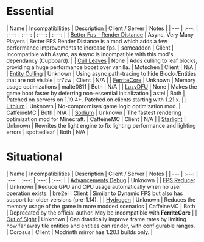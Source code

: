 # Essential
| Name | Incompatibilities | Description | Client / Server | Notes |
| --- | :---: | :---: | :---: | :---: | :---: |
| [Better Fps - Render Distance](https://www.curseforge.com/minecraft/mc-mods/better-fps-render-distance-fabric) | Async, Very Many Players | Better FPS Render Distance is a mod which adds a few performance improvements to increase fps. | someaddon | Client | Incompatible with Async, as Async is incompatible with this mod's dependancy (Cupboard). |
| [Cull Leaves](https://modrinth.com/mod/cull-leaves) | None | Adds culling to leaf blocks, providing a huge performance boost over vanilla. | Motschen | Client | N/A |
| [Entity Culling](https://modrinth.com/mod/entityculling) | Unknown | Using async path-tracing to hide Block-/Entities that are not visible | tr7zw | Client | N/A |
| [FerriteCore](https://modrinth.com/mod/ferrite-core) | Unknown | Memory usage optimizations | malte0811 | Both | N/A |
| [LazyDFU](https://modrinth.com/mod/lazydfu) | None | Makes the game boot faster by deferring non-essential initialization | astei | Both | Patched on servers on 1.19.4+. Patched on clients starting with 1.21.x. |
| [Lithium](https://modrinth.com/mod/lithium) | Unknown | No-compromises game logic optimization mod. | CaffeineMC | Both | N/A |
| [Sodium](https://modrinth.com/mod/sodium) | Unknown | The fastest rendering optimization mod for Minecraft. | CaffeineMC | Client | N/A |
| [Starlight](https://modrinth.com/mod/starlight) | Unknown | Rewrites the light engine to fix lighting performance and lighting errors | spottedleaf | Both | N/A |

# Situational
| Name | Incompatibilities | Description | Client / Server | Notes |
| --- | :---: | :---: | :---: | :---: | :---: |
| [Advancements Debug](https://www.curseforge.com/minecraft/mc-mods/advancements-debug) | Unknown | 
| [FPS Reducer](https://modrinth.com/mod/fps-reducer) |  Unknown | Reduce GPU and CPU usage automatically when no user operation exists. | bre2ei | Client | Similar to Dynamic FPS but also has support for older versions (pre-1.14). |
| [Hydrogen](https://modrinth.com/mod/hydrogen/versions) | Unknown | Reduces the memory usage of the game in more modded scenarios | CaffeineMC | Both | Deprecated by the official author. May be incompatible with **FerriteCore** |
| [Out of Sight](https://www.curseforge.com/minecraft/mc-mods/out-of-sight) | Unknown | Can drastically improve frame rates by limiting how far away tile entities and entities can render, with configurable ranges. | Corosus | Client | Modrinth mirror has 1.20.1 builds only. |